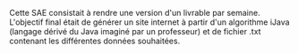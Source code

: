 Cette SAE consistait à rendre une version d'un livrable par semaine. L'objectif final était de générer un site internet à partir d'un algorithme iJava (langage dérivé du Java imaginé par un professeur) et de fichier .txt contenant les différentes données souhaitées.
